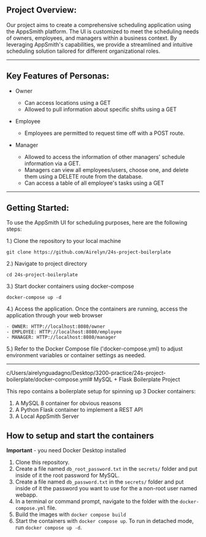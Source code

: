## Project Overview:

Our project aims to create a comprehensive scheduling application using the AppsSmith platform. The UI is customized to meet the scheduling needs of owners, employees, and managers within a business context. By leveraging AppSmith's capabilities, we provide a streamlined and intuitive scheduling solution tailored for different organizational roles.


-------------------------------------------------------------------------------

## Key Features of Personas:
- Owner
  -  Can access locations using a GET
  -  Allowed to pull information about specific shifts using a GET
    
- Employee
  - Employees are permitted to request time off with a POST route.

- Manager
  - Allowed to access the information of other managers' schedule information via a GET.
  - Managers can view all employees/users, choose one, and delete them using a DELETE route from the database.
  - Can access a table of all employee's tasks using a GET
 
-------------------------------------------------------------------------------



## Getting Started:

To use the AppSmith UI for scheduling purposes, here are the following steps:

1.) Clone the repository to your local machine

    git clone https://github.com/Airelyn/24s-project-boilerplate
2.) Navigate to project directory

    cd 24s-project-boilerplate
3.) Start docker containers using docker-compose

    docker-compose up -d
4.) Access the application. Once the containers are running, access the application through your web browser

    - OWNER: HTTP://localhost:8080/owner
    - EMPLOYEE: HTTP://localhost:8080/employee
    - MANAGER: HTTP://localhost:8080/manager
5.) Refer to the Docker Compose file ('docker-compose.yml) to adjust environment variables or container settings as needed.


-------------------------------------------------------------------








c/Users/airelynguadagno/Desktop/3200-practice/24s-project-boilerplate/docker-compose.yml# MySQL + Flask Boilerplate Project

This repo contains a boilerplate setup for spinning up 3 Docker containers: 
1. A MySQL 8 container for obvious reasons
1. A Python Flask container to implement a REST API
1. A Local AppSmith Server

## How to setup and start the containers
**Important** - you need Docker Desktop installed

1. Clone this repository.  
1. Create a file named `db_root_password.txt` in the `secrets/` folder and put inside of it the root password for MySQL. 
1. Create a file named `db_password.txt` in the `secrets/` folder and put inside of it the password you want to use for the a non-root user named webapp. 
1. In a terminal or command prompt, navigate to the folder with the `docker-compose.yml` file.  
1. Build the images with `docker compose build`
1. Start the containers with `docker compose up`.  To run in detached mode, run `docker compose up -d`. 




